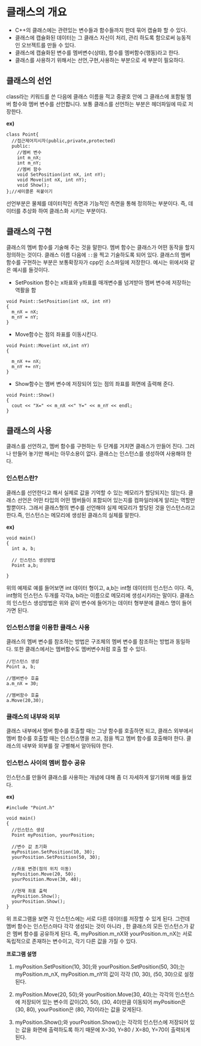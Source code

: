 클래스의 개요
=============
- C++의 클래스에는 관련있는 변수들과 함수들까지 한데 묶어 캡슐화 할 수 있다.
- 클래스에 캡슐화된 데이터는 그 클래스 자신이 처리, 관리 하도록 함으로써 능동적인 오브젝트를 만들 수 있다.
- 클래스에 캡슐화된 변수를 멤버변수(상태), 함수를 멤버함수(행동)라고 한다.
- 클래스를 사용하기 위해서는 선언,구현,사용하는 부분으로 세 부분이 필요하다.

## 클래스의 선언
class라는 키워드를 쓴 다음에 클래스 이름을 적고 중괄호 안에 그 클래스에 포함될 멤버 함수와 멤버 변수를 선언합니다. 보통 클래스를 선언하는 부분은 헤더파일에 따로 저장한다.

__ex)__
```
class Point{
  //접근제어지시자(public,private,protected)
  public:
    //멤버 변수
    int m_nX;
    int m_nY;
    //멤버 함수
    void SetPosition(int nX, int nY);
    void Move(int nX, int nY);
    void Show();
};//세미콜론 꼭붙이기
```
선언부분은 물체를 데이터적인 측면과 기능적인 측면을 통해 정의하는 부분이다. 즉, 데이터를 추상화 하여 클래스화 시키는 부분이다.

## 클래스의 구현
클래스의 멤버 함수를 기술해 주는 것을 말한다. 멤버 함수는 클래스가 어떤 동작을 할지 정의하는 것이다. 클래스 이름 다음에 `::`을 찍고 기술하도록 되어 있다. 클래스의 멤버 함수를 구현하는 부분은 보통확장자가 cpp인 소스파일에 저장한다. 예시는 위에서와 같은 예시를 들것이다.

* SetPosition 함수는 x좌표와 y좌표를 매개변수롤 넘겨받아 멤버 변수에 저장하는 역활을 함
```
void Point::SetPosition(int nX, int nY)
{
  m_nX = nX;
  m_nY = nY;
}
```

* Move함수는 점의 좌표를 이동시킨다.
```
void Point::Move(int nX,int nY)
{

  m_nX += nX;
  m_nY += nY;
}
```

* Show함수는 멤버 변수에 저장되어 있는 점의 좌표를 화면에 출력해 준다.
```
void Point::Show()
{
  cout << "X=" << m_nX <<" Y=" << m_nY << endl;
}
```

## 클래스의 사용
클래스를 선언하고, 멤버 함수를 구현하는 두 단계를 거치면 클래스가 만들어 진다. 그러나 만들어 놓기만 해서는 아무소용이 없다. 클래스는 인스턴스를 생성하여 사용해야 한다.

### 인스턴스란?
클래스를 선언한다고 해서 실제로 값을 기억할 수 있는 메모리가 할당되지는 않는다. 클래스 선언은 어떤 타입의 어떤 멤버들이 포함되어 있는지를 컴파일러에게 알리는 역할만 할뿐이다. 그래서 클래스형의 변수를 선언해야 실제 메모리가 할당된 것을 인스턴스라고 한다.즉, 인스턴스는 메모리에 생성된 클래스의 실체를 말한다.

__ex)__
```
void main()
{
  int a, b;

  // 인스턴스 생성방법
  Point a,b;

}
```
위의 예제로 예를 들어보면 int 데이터 형이고, a,b는 int형 데이터의 인스턴스 이다. 즉, int형의 인스턴스 두개를 각각a, b라는 이름으로 메모리에 생성시키라는 말이다. 클래스의 인스턴스 생성방법은 위와 같이 변수에 들어가는 데이터 형부분에 클래스 명이 들어가면 된다.

### 인스턴스명을 이용한 클래스 사용
클래스의 멤버 변수를 참조하는 방법은 구조체의 멤버 변수를 참조하는 방법과 동일하다. 또한 클래스에서는 멤버함수도 멤버변수처럼 호출 할 수 있다.
```
//인스턴스 생성
Point a, b;

//멤버변수 호출
a.m_nX = 30;

//멤버함수 호출
a.Move(20,30);
```

### 클래스의 내부와 외부
클래스 내부에서 멤버 함수를 호출할 때는 그냥 함수를 호출하면 되고, 클래스 외부에서 멤버 함수를 호출할 때는 인스턴스명을 쓰고, 점을 찍고 멤버 함수를 호출해야 한다. 클래스의 내부와 외부를 잘 구별해서 알아둬야 한다.

### 인스턴스 사이의 멤버 함수 공유
인스턴스를 만들어 클래스를 사용하는 개념에 대해 좀 더 자세하게 알기위해 예를 들었다.

__ex)__
```
#include "Point.h"

void main()
{
  //인스턴스 생성
  Point myPosition, yourPosition;

  //변수 값 초기화
  myPosition.SetPosition(10, 30);
  yourPosition.SetPosition(50, 30);

  //좌표 변경(점의 위치 이동)
  myPosition.Move(20, 50);
  yourPosition.Move(30, 40);

  //현재 좌표 출력
  myPosition.Show();
  yourPosition.Show();  
}
```
위 프로그램을 보면 각 인스턴스에는 서로 다른 데이터를 저장할 수 있게 된다. 그런데 멤버 함수는 인스턴스마다 각각 생성되는 것이 아니라 , 한 클래스의 모든 인스턴스가 같은 멤버 함수를 공유하게 된다.
즉, myPosition.m_nX와 yourPosition.m_nX는 서로 독립적으로 존재하는 변수이고, 각기 다른 값을 가질 수 있다.

__프로그램 설명__

1. myPosition.SetPosition(10, 30);와 yourPosition.SetPosition(50, 30);는 myPosition.m_nX, myPosition.m_nY의 값이 각각 (10, 30), (50, 30)으로 설정된다.

2. myPosition.Move(20, 50);와 yourPosition.Move(30, 40);는 각각의 인스턴스에 저장되어 있는 변수의 값이(20, 50), (30, 40)만큼 이동되어 myPosition은 (30, 80), yourPosition은 (80, 70)이라는 값을 갖게된다.

3. myPosition.Show();와 yourPosition.Show();는 각각의 인스턴스에 저장되어 있는 값을 화면에 출력하도록 하기 때문에 X=30, Y=80 / X=80, Y=70이 출력되게 된다.
